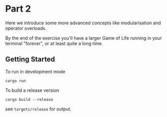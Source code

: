 # Part 2

Here we introduce some more advanced concepts like modularisation and operator overloads.

By the end of the exercise you'll have a larger Game of Life running in your terminal "forever", or at least quite a long time.

## Getting Started

To run in development mode
```
cargo run
```
To build a release version
```
cargo build --release
```
see `targets/release` for output.
